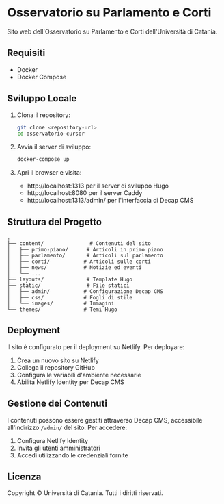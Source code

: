 # Osservatorio su Parlamento e Corti

Sito web dell'Osservatorio su Parlamento e Corti dell'Università di Catania.

## Requisiti

- Docker
- Docker Compose

## Sviluppo Locale

1. Clona il repository:
   ```bash
   git clone <repository-url>
   cd osservatorio-cursor
   ```

2. Avvia il server di sviluppo:
   ```bash
   docker-compose up
   ```

3. Apri il browser e visita:
   - http://localhost:1313 per il server di sviluppo Hugo
   - http://localhost:8080 per il server Caddy
   - http://localhost:1313/admin/ per l'interfaccia di Decap CMS

## Struttura del Progetto

```
.
├── content/               # Contenuti del sito
│   ├── primo-piano/      # Articoli in primo piano
│   ├── parlamento/       # Articoli sul parlamento
│   ├── corti/           # Articoli sulle corti
│   ├── news/            # Notizie ed eventi
│   └── ...
├── layouts/              # Template Hugo
├── static/               # File statici
│   ├── admin/           # Configurazione Decap CMS
│   ├── css/             # Fogli di stile
│   └── images/          # Immagini
└── themes/              # Temi Hugo
```

## Deployment

Il sito è configurato per il deployment su Netlify. Per deployare:

1. Crea un nuovo sito su Netlify
2. Collega il repository GitHub
3. Configura le variabili d'ambiente necessarie
4. Abilita Netlify Identity per Decap CMS

## Gestione dei Contenuti

I contenuti possono essere gestiti attraverso Decap CMS, accessibile all'indirizzo `/admin/` del sito. Per accedere:

1. Configura Netlify Identity
2. Invita gli utenti amministratori
3. Accedi utilizzando le credenziali fornite

## Licenza

Copyright © Università di Catania. Tutti i diritti riservati.